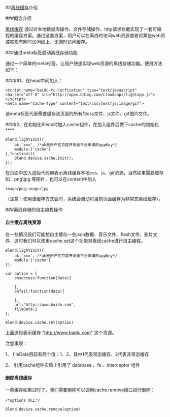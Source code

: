 ##[离线缓存](/blendapi/local/api_runtime)介绍

###概念介绍

[离线缓存](/blendapi/local/api_runtime) 通过对本地数据库操作、文件存储操作、http请求拦截实现了一套可编程的缓存方案。通过这套方案，用户可以在离线时访问web资源或者对某些web资源实现有网时访问线上、无网时访问缓存。

###通过meta标签启动离线存储功能

通过一个简单的meta标签，让用户快速实现web资源的离线存储功能。使用方法如下：
	
#####1、在head中间加入：

	<script name="baidu-tc-cerfication" type="text/javascript" charset="utf-8" src="http://apps.bdimg.com/cloudaapi/lightapp.js"></script>
	<meta name="Cache-Type" content="text/css;text/js;image/gif"> 

该meta标签代表需要缓存该页面的所有的css文件、js文件、gif图片文件。

####2、在初始化Blend时加入cache组件，在加入组件后做下cache的初始化****

	Blend.lightInit({
		ak:'xxx', /*ak是用户在百度开发者平台申请的appKey*/
		module:['cache']
	},function(){
		Blend.device.cache.init();
	});

在页面中加入这段代码即表示离线缓存本地css、js、gif资源，当然如果需要缓存如：png\jpg 等图片，也可以在content中加入
	
	image/png;image/jpg

（注意：使用该缓存方式会时，系统会自动将当前页面缓存为非常态离线缓存）。

###离线存储的自主编程操作

#### 自主缓存离线资源

在一些情况我们可能想自主缓存一些json数据、音乐文件、flash文件、影片文件，这时我们可以使用cache.set这个功能对离线cache进行自主编程。
	
	Blend.lightInit({
		ak:'xxx', /*ak是用户在百度开发者平台申请的appKey*/
		module:['cache']
	});

	var option = {
		onsuccess:function(data){

		},
		onfail:function(data){

		},
		url:"http://www.baidu.com",
		fileData:1 
	};

	Blend.device.cache.set(option)

上面这段表示缓存 "http://www.baidu.com" 这个资源。

注意事项：

1、 fileData目前有两个值：1、2，其中1代表常态缓存、2代表非常态缓存

2、 引用cache组件实质上引用了 database 、fs 、interceptor 组件


#### 删除离线缓存

一些缓存如果过时了，我们需要删除可以调用cache.remove接口进行删除：

	/*options 同上*/

	Blend.device.cache.remove(option)


 